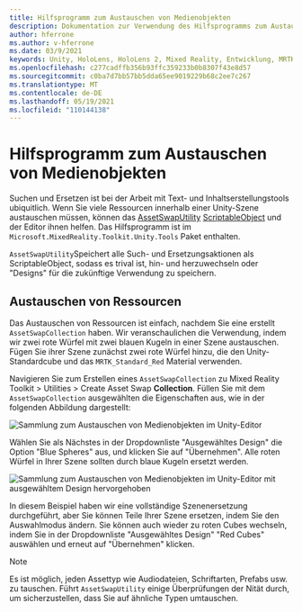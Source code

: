 ```yaml
---
title: Hilfsprogramm zum Austauschen von Medienobjekten
description: Dokumentation zur Verwendung des Hilfsprogramms zum Austauschen von Medienobjekten in MRTK für Unity.
author: hferrone
ms.author: v-hferrone
ms.date: 03/9/2021
keywords: Unity, HoloLens, HoloLens 2, Mixed Reality, Entwicklung, MRTK
ms.openlocfilehash: c277cadffb356b93ffc359233b0b8307f43e8d57
ms.sourcegitcommit: c0ba7d7bb57bb5dda65ee9019229b68c2ee7c267
ms.translationtype: MT
ms.contentlocale: de-DE
ms.lasthandoff: 05/19/2021
ms.locfileid: "110144138"
---
```

# <a name="asset-swap-utility"></a>Hilfsprogramm zum Austauschen von Medienobjekten

Suchen und Ersetzen ist bei der Arbeit mit Text- und Inhaltserstellungstools ubiquitlich. Wenn Sie viele Ressourcen innerhalb einer Unity-Szene austauschen müssen, können das [AssetSwapUtility](xref:Microsoft.MixedReality.Toolkit.Utilities.Editor.AssetSwapUtility) [ScriptableObject](https://docs.unity3d.com/Manual/class-ScriptableObject.html) und der Editor ihnen helfen. Das Hilfsprogramm ist im `Microsoft.MixedReality.Toolkit.Unity.Tools` Paket enthalten.

`AssetSwapUtility`Speichert alle Such- und Ersetzungsaktionen als ScriptableObject, sodass es trival ist, hin- und herzuwechseln oder "Designs" für die zukünftige Verwendung zu speichern.

## <a name="swapping-assets"></a>Austauschen von Ressourcen

Das Austauschen von Ressourcen ist einfach, nachdem Sie eine erstellt `AssetSwapCollection` haben. Wir veranschaulichen die Verwendung, indem wir zwei rote Würfel mit zwei blauen Kugeln in einer Szene austauschen. Fügen Sie ihrer Szene zunächst zwei rote Würfel hinzu, die den Unity-Standardcube und das `MRTK_Standard_Red` Material verwenden.

Navigieren Sie zum Erstellen eines `AssetSwapCollection` zu Mixed Reality Toolkit > Utilities > Create Asset Swap **Collection**. Füllen Sie mit dem `AssetSwapCollection` ausgewählten die Eigenschaften aus, wie in der folgenden Abbildung dargestellt:

![Sammlung zum Austauschen von Medienobjekten im Unity-Editor](images/asset-swap-img-01.png)

Wählen Sie als Nächstes in der Dropdownliste "Ausgewähltes Design" die Option "Blue Spheres" aus, und klicken Sie auf "Übernehmen". Alle roten Würfel in Ihrer Szene sollten durch blaue Kugeln ersetzt werden.

![Sammlung zum Austauschen von Medienobjekten im Unity-Editor mit ausgewähltem Design hervorgehoben](images/asset-swap-img-02.png)

In diesem Beispiel haben wir eine vollständige Szenenersetzung durchgeführt, aber Sie können Teile Ihrer Szene ersetzen, indem Sie den Auswahlmodus ändern. Sie können auch wieder zu roten Cubes wechseln, indem Sie in der Dropdownliste "Ausgewähltes Design" "Red Cubes" auswählen und erneut auf "Übernehmen" klicken.

> [!NOTE]
> Es ist möglich, jeden Assettyp wie Audiodateien, Schriftarten, Prefabs usw. zu tauschen. Führt `AssetSwapUtility` einige Überprüfungen der Nität durch, um sicherzustellen, dass Sie auf ähnliche Typen umtauschen.